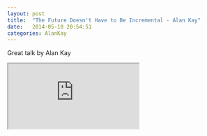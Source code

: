 ```yaml
---
layout: post
title:  "The Future Doesn't Have to Be Incremental - Alan Kay"
date:   2014-05-10 20:54:51
categories: AlanKay 
---
```


Great talk by Alan Kay

<iframe class="embed" 
src="https://www.youtube.com/embed/gTAghAJcO1o">
</iframe>